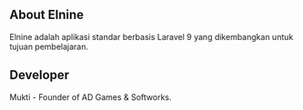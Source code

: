 ## About Elnine

Elnine adalah aplikasi standar berbasis Laravel 9 yang dikembangkan untuk tujuan pembelajaran.

## Developer
Mukti - Founder of AD Games & Softworks.